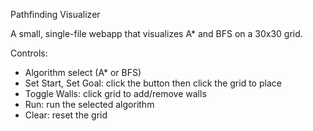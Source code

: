 Pathfinding Visualizer

A small, single-file webapp that visualizes A* and BFS on a 30x30 grid.

Controls:
- Algorithm select (A* or BFS)
- Set Start, Set Goal: click the button then click the grid to place
- Toggle Walls: click grid to add/remove walls
- Run: run the selected algorithm
- Clear: reset the grid
